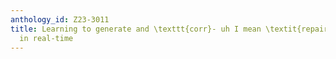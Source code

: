 ```yaml
---
anthology_id: Z23-3011
title: Learning to generate and \texttt{corr}- uh I mean \textit{repair} language
  in real-time
---
```

